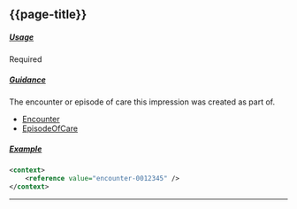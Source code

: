 ## {{page-title}}

<h5><ins>Usage</ins></h5>

<span class="mro-circle required" title="Required"></span> Required


<h5><ins>Guidance</ins></h5>

The encounter or episode of care this impression was created as part of.

- [Encounter](https://fhir.nhs.uk/STU3/StructureDefinition/CareConnect-GPC-Encounter-1)
- [EpisodeOfCare](https://interopen.github.io/careconnect-base-stu3/StructureDefinition-CareConnect-EpisodeOfCare-1.html)



<h5><ins>Example</ins></h5>

```xml
<context>
    <reference value="encounter-0012345" />
</context>
```

---